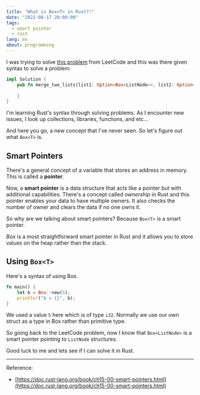 ```yaml
---
title: "What is Box<T> in Rust?!"
date: "2022-08-17 20:00:00"
tags: 
  - smart pointer
  - rust
lang: en
about: programming
---
```


I was trying to solve [this problem](https://leetcode.com/problems/merge-two-sorted-lists/) from LeetCode and this was there given syntax to solve a problem:

```rust
impl Solution {
    pub fn merge_two_lists(list1: Option<Box<ListNode>>, list2: Option<Box<ListNode>>) -> Option<Box<ListNode>> {
        
    }
}
```

I'm learning Rust's syntax through solving problems. As I encounter new issues, I look up collections, libraries, functions, and etc...

And here you go, a new concept that I've never seen. So let's figure out what `Box<T>` is.

## Smart Pointers

There's a general concept of a variable that stores an address in memory. This is called a **pointer**. 

Now, a **smart pointer** is a data structure that acts like a pointer but with additional capabilities. There's a concept called *ownership* in Rust and this pointer enables your data to have multiple owners. It also checks the number of owner and clears the data if no one owns it.

So why are we talking about smart pointers? Because `Box<T>` is a smart pointer. 

*Box* is a most straightforward smart pointer in Rust and it allows you to store values on the heap rather than the stack.

## Using `Box<T>` 

Here's a syntax of using Box.

```rust
fn main() {
    let b = Box::new(5);
    println!("b = {}", b);
}
```

We used a value `5` here which is of type `i32`. Normally we use our own struct as a type in Box rather than primitive type.

So going back to the LeetCode problem, now I know that `Box<ListNode>` is a smart pointer pointing to `ListNode` structures.

Good luck to me and lets see if I can solve it in Rust.

---

Reference:
- [https://doc.rust-lang.org/book/ch15-00-smart-pointers.html](https://doc.rust-lang.org/book/ch15-00-smart-pointers.html)
